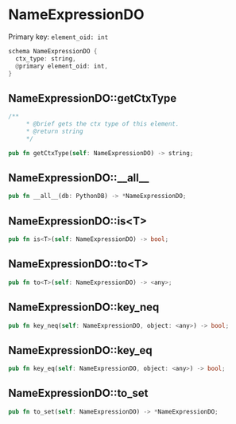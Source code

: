# NameExpressionDO

Primary key: `element_oid: int`

```rust
schema NameExpressionDO {
  ctx_type: string,
  @primary element_oid: int,
}
```
## NameExpressionDO::getCtxType

```rust
/**
     * @brief gets the ctx type of this element.
     * @return string
     */
```
```rust
pub fn getCtxType(self: NameExpressionDO) -> string;
```
## NameExpressionDO::\_\_all\_\_

```rust
pub fn __all__(db: PythonDB) -> *NameExpressionDO;
```
## NameExpressionDO::is\<T\>

```rust
pub fn is<T>(self: NameExpressionDO) -> bool;
```
## NameExpressionDO::to\<T\>

```rust
pub fn to<T>(self: NameExpressionDO) -> <any>;
```
## NameExpressionDO::key\_neq

```rust
pub fn key_neq(self: NameExpressionDO, object: <any>) -> bool;
```
## NameExpressionDO::key\_eq

```rust
pub fn key_eq(self: NameExpressionDO, object: <any>) -> bool;
```
## NameExpressionDO::to\_set

```rust
pub fn to_set(self: NameExpressionDO) -> *NameExpressionDO;
```
